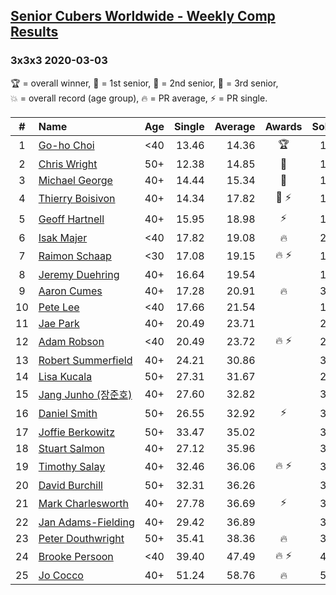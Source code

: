 <style>table {white-space: nowrap;}</style>

## [Senior Cubers Worldwide - Weekly Comp Results](/scw-comp/results/)
### 3x3x3 2020-03-03

<span style="white-space: nowrap;">🏆 = overall winner</span>, <span style="white-space: nowrap;">🥇 = 1st senior</span>, <span style="white-space: nowrap;">🥈 = 2nd senior</span>, <span style="white-space: nowrap;">🥉 = 3rd senior</span>, <span style="white-space: nowrap;">💥 = overall record (age group)</span>, <span style="white-space: nowrap;">🔥 = PR average</span>, <span style="white-space: nowrap;">⚡ = PR single</span>.

| # | Name | Age | Single | Average | Awards | Solve 1 | Solve 2 | Solve 3 | Solve 4 | Solve 5 | Video |
| :--: | :-- | :--: | --: | --: | :--: | --: | --: | --: | --: | --: | :-- |
| 1 | [Go-ho Choi](../../persons/go_ho_choi/333.md) | <40 | 13.46 | 14.36 | 🏆 | 15.80 | 13.46 | 13.75 | 14.74 | 14.59 | [Link](https://www.facebook.com/events/241721610185997?view=permalink&id=244320969926061) |
| 2 | [Chris Wright](../../persons/chris_wright/333.md) | 50+ | 12.38 | 14.85 | 🥇 | 12.38 | 14.87 | 14.57 | 19.16 | 15.11 | [Link](https://www.facebook.com/events/241721610185997?view=permalink&id=243063123385179) |
| 3 | [Michael George](../../persons/michael_george/333.md) | 40+ | 14.44 | 15.34 | 🥈 | 17.35 | 15.41 | 15.52 | 15.10 | 14.44 | [Link](https://www.facebook.com/events/241721610185997?view=permalink&id=241838836840941) |
| 4 | [Thierry Boisivon](../../persons/thierry_boisivon/333.md) | 40+ | 14.34 | 17.82 | 🥉 ⚡ | 18.40 | 16.52 | 18.55 | 26.86 | 14.34 | [Link](https://www.facebook.com/events/241721610185997?view=permalink&id=243308193360672) |
| 5 | [Geoff Hartnell](../../persons/geoff_hartnell/333.md) | 40+ | 15.95 | 18.98 | ⚡ | 19.60 | 35.76 | 17.37 | 19.96 | 15.95 | [Link](https://www.facebook.com/events/241721610185997?view=permalink&id=242568600101298) |
| 6 | [Isak Majer](../../persons/isak_majer/333.md) | <40 | 17.82 | 19.08 | 🔥 | 21.04 | 20.84 | 17.93 | 18.47 | 17.82 | [Link](https://www.facebook.com/events/241721610185997?view=permalink&id=244931956531629) |
| 7 | [Raimon Schaap](../../persons/raimon_schaap/333.md) | <30 | 17.08 | 19.15 | 🔥 ⚡ | 18.69 | 21.19 | 17.08 | 18.10 | 20.65 | [Link](https://www.facebook.com/events/241721610185997?view=permalink&id=243001870057971) |
| 8 | [Jeremy Duehring](../../persons/jeremy_duehring/333.md) | 40+ | 16.64 | 19.54 |  | 16.64 | 24.25 | 19.36 | 21.64 | 17.61 | [Link](https://www.facebook.com/events/241721610185997?view=permalink&id=242044080153750) |
| 9 | [Aaron Cumes](../../persons/aaron_cumes/333.md) | 40+ | 17.28 | 20.91 | 🔥 | 34.83 | 20.85 | 22.93 | 18.96 | 17.28 | [Link](https://www.facebook.com/events/241721610185997?view=permalink&id=243569486667876) |
| 10 | [Pete Lee](../../persons/pete_lee/333.md) | <40 | 17.66 | 21.54 |  | 17.66 | 21.27 | 21.34 | 22.00 | 23.21 | [Link](https://www.facebook.com/events/241721610185997?view=permalink&id=245031166521708) |
| 11 | [Jae Park](../../persons/jae_park/333.md) | 40+ | 20.49 | 23.71 |  | 26.31 | 21.92 | 25.03 | 20.49 | 24.17 | [Link](https://www.facebook.com/events/241721610185997?view=permalink&id=242049530153205) |
| 12 | [Adam Robson](../../persons/adam_robson/333.md) | <40 | 20.49 | 23.72 | 🔥 ⚡ | 27.78 | 22.56 | 27.17 | 21.42 | 20.49 | [Link](https://www.facebook.com/events/241721610185997?view=permalink&id=244428349915323) |
| 13 | [Robert Summerfield](../../persons/robert_summerfield/333.md) | 40+ | 24.21 | 30.86 |  | 33.77 | DNF | 28.58 | 24.21 | 30.23 | [Link](https://www.facebook.com/events/241721610185997?view=permalink&id=245527363138755) |
| 14 | [Lisa Kucala](../../persons/lisa_kucala/333.md) | 50+ | 27.31 | 31.67 |  | 27.31 | 30.74 | 35.99 | 32.57 | 31.70 | [Link](https://www.facebook.com/events/241721610185997?view=permalink&id=245712919786866) |
| 15 | [Jang Junho (장준호)](../../persons/jang_junho/333.md) | 40+ | 27.60 | 32.82 |  | 32.97 | 32.96 | 32.54 | 27.60 | 33.23 | [Link](https://www.facebook.com/events/241721610185997?view=permalink&id=243492503342241) |
| 16 | [Daniel Smith](../../persons/daniel_smith/333.md) | 50+ | 26.55 | 32.92 | ⚡ | 34.54 | 28.03 | 36.20 | 42.27 | 26.55 | [Link](https://www.facebook.com/events/241721610185997?view=permalink&id=245814266443398) |
| 17 | [Joffie Berkowitz](../../persons/joffie_berkowitz/333.md) | 50+ | 33.47 | 35.02 |  | 35.05 | 39.05 | 34.71 | 33.47 | 35.31 | [Link](https://www.facebook.com/events/241721610185997?view=permalink&id=245812576443567) |
| 18 | [Stuart Salmon](../../persons/stuart_salmon/333.md) | 40+ | 27.12 | 35.96 |  | 35.78 | 33.58 | 40.12 | 38.51 | 27.12 | [Link](https://www.facebook.com/events/241721610185997?view=permalink&id=243337186691106) |
| 19 | [Timothy Salay](../../persons/timothy_salay/333.md) | 40+ | 32.46 | 36.06 | 🔥 ⚡ | 32.46 | 37.63 | 49.02 | 33.27 | 37.29 | [Link](https://www.facebook.com/events/241721610185997?view=permalink&id=242622543429237) |
| 20 | [David Burchill](../../persons/david_burchill/333.md) | 50+ | 32.31 | 36.26 |  | 37.59 | 33.98 | 37.21 | 41.18 | 32.31 | [Link](https://www.facebook.com/events/241721610185997?view=permalink&id=245711369787021) |
| 21 | [Mark Charlesworth](../../persons/mark_charlesworth/333.md) | 40+ | 27.78 | 36.69 | ⚡ | 33.57 | 35.60 | 40.89 | 48.79 | 27.78 | [Link](https://www.facebook.com/events/241721610185997?view=permalink&id=245500929808065) |
| 22 | [Jan Adams-Fielding](../../persons/jan_adams_fielding/333.md) | 40+ | 29.42 | 36.89 |  | 38.17 | 39.08 | 33.41 | DNF | 29.42 | [Link](https://www.facebook.com/events/241721610185997?view=permalink&id=245183386506486) |
| 23 | [Peter Douthwright](../../persons/peter_douthwright/333.md) | 50+ | 35.41 | 38.36 | 🔥 | 36.36 | 35.41 | 39.35 | 39.38 | 46.28 | [Link](https://www.facebook.com/events/241721610185997?view=permalink&id=245440153147476) |
| 24 | [Brooke Persoon](../../persons/brooke_persoon/333.md) | <40 | 39.40 | 47.49 | 🔥 ⚡ | 48.69 | 51.48 | 42.29 | 39.40 | 1:07.32 | [Link](https://www.facebook.com/events/241721610185997?view=permalink&id=245749193116572) |
| 25 | [Jo Cocco](../../persons/jo_cocco/333.md) | 40+ | 51.24 | 58.76 | 🔥 | 57.82 | 51.24 | 1:03.61 | 1:30.63 | 54.84 | [Link](https://www.facebook.com/events/241721610185997?view=permalink&id=245802506444574) |

<!-- Global site tag (gtag.js) - Google Analytics -->
<script async src="https://www.googletagmanager.com/gtag/js?id=UA-86348435-3"></script>
<script>window.dataLayer = window.dataLayer || []; function gtag() {dataLayer.push(arguments);} gtag('js', new Date()); gtag('config', 'UA-86348435-3');</script>
